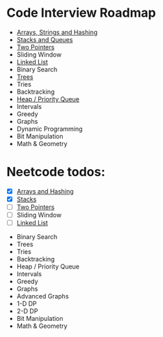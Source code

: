 # Code Interview Roadmap

- [Arrays, Strings and Hashing](./ArraysStringsHashing.md)
- [Stacks and Queues](./StackQueue.md)
- [Two Pointers](./TwoPointers.md)
- Sliding Window
- [Linked List](./LinkedList.md)
- Binary Search
- [Trees](./Trees.md)
- Tries
- Backtracking
- [Heap / Priority Queue](./PriorityQueue.md)
- Intervals
- Greedy
- Graphs
- Dynamic Programming
- Bit Manipulation
- Math & Geometry

# Neetcode todos:

- [x] [Arrays and Hashing](./ArraysStringsHashing.md)
- [x] [Stacks](./StackQueue.md)
- [ ] [Two Pointers](./TwoPointers.md)
- [ ] Sliding Window
- [ ] [Linked List](./LinkedList.md)
- Binary Search
- Trees
- Tries
- Backtracking
- Heap / Priority Queue
- Intervals
- Greedy
- Graphs
- Advanced Graphs
- 1-D DP
- 2-D DP
- Bit Manipulation
- Math & Geometry